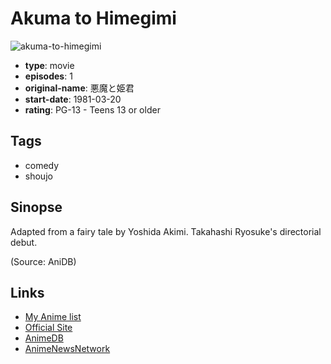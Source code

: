 # Akuma to Himegimi

![akuma-to-himegimi](https://cdn.myanimelist.net/images/anime/4/61547.jpg)

-   **type**: movie
-   **episodes**: 1
-   **original-name**: 悪魔と姫君
-   **start-date**: 1981-03-20
-   **rating**: PG-13 - Teens 13 or older

## Tags

-   comedy
-   shoujo

## Sinopse

Adapted from a fairy tale by Yoshida Akimi. Takahashi Ryosuke's directorial debut.

(Source: AniDB)

## Links

-   [My Anime list](https://myanimelist.net/anime/23779/Akuma_to_Himegimi)
-   [Official Site](http://corp.toei-anim.co.jp/english/film/the_devil_and_a_princess.php)
-   [AnimeDB](http://anidb.info/perl-bin/animedb.pl?show=anime&aid=2248)
-   [AnimeNewsNetwork](http://www.animenewsnetwork.com/encyclopedia/anime.php?id=3653)
